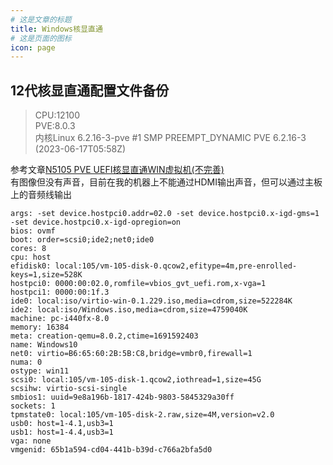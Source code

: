 ```yaml
---
# 这是文章的标题
title: Windows核显直通
# 这是页面的图标
icon: page
---
```

## 12代核显直通配置文件备份
> CPU:12100         
> PVE:8.0.3            
> 内核Linux 6.2.16-3-pve #1 SMP PREEMPT_DYNAMIC PVE 6.2.16-3 (2023-06-17T05:58Z)               

参考文章[N5105 PVE UEFI核显直通WIN虚拟机(不完善)](https://zhing.fun/n5105_igpupt/)           
有图像但没有声音，目前在我的机器上不能通过HDMI输出声音，但可以通过主板上的音频线输出     
```config
args: -set device.hostpci0.addr=02.0 -set device.hostpci0.x-igd-gms=1 -set device.hostpci0.x-igd-opregion=on
bios: ovmf
boot: order=scsi0;ide2;net0;ide0
cores: 8
cpu: host
efidisk0: local:105/vm-105-disk-0.qcow2,efitype=4m,pre-enrolled-keys=1,size=528K
hostpci0: 0000:00:02.0,romfile=vbios_gvt_uefi.rom,x-vga=1
hostpci1: 0000:00:1f.3
ide0: local:iso/virtio-win-0.1.229.iso,media=cdrom,size=522284K
ide2: local:iso/Windows.iso,media=cdrom,size=4759040K
machine: pc-i440fx-8.0
memory: 16384
meta: creation-qemu=8.0.2,ctime=1691592403
name: Windows10
net0: virtio=B6:65:60:2B:5B:C8,bridge=vmbr0,firewall=1
numa: 0
ostype: win11
scsi0: local:105/vm-105-disk-1.qcow2,iothread=1,size=45G
scsihw: virtio-scsi-single
smbios1: uuid=9e8a196b-1817-424b-9803-5845329a30ff
sockets: 1
tpmstate0: local:105/vm-105-disk-2.raw,size=4M,version=v2.0
usb0: host=1-4.1,usb3=1
usb1: host=1-4.4,usb3=1
vga: none
vmgenid: 65b1a594-cd04-441b-b39d-c766a2bfa5d0
```
